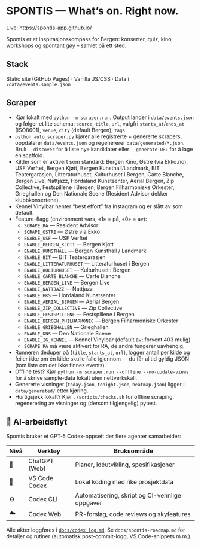 # SPONTIS — What’s on. Right now.
Live: https://spontis-app.github.io/

Spontis er et inspirasjonskompass for Bergen: konserter, quiz, kino, workshops og spontant gøy – samlet på ett sted.

## Stack
Static site (GitHub Pages) · Vanilla JS/CSS · Data i `/data/events.sample.json`

## Scraper

- Kjør lokalt med `python -m scraper.run`. Output lander i `data/events.json` og følger et lite schema: `source`, `title`, `url`, valgfri `starts_at`/`ends_at` (ISO8601), `venue`, `city` (default Bergen), `tags`.
- `python auto_scraper.py` kjører alle registrerte + genererte scrapers, oppdaterer `data/events.json` og regenererer `data/generated/*.json`. Bruk `--discover` for å liste nye kandidater eller `--generate URL` for å lage en scaffold.
- Kilder som er aktivert som standard: Bergen Kino, Østre (via Ekko.no), USF Verftet, Bergen Kjøtt, Bergen Kunsthall/Landmark, BIT Teatergarasjen, Litteraturhuset, Kulturhuset i Bergen, Carte Blanche, Bergen Live, Nattjazz, Hordaland Kunstsenter, Aerial Bergen, Zip Collective, Festspillene i Bergen, Bergen Filharmoniske Orkester, Grieghallen og Den Nationale Scene (Resident Advisor dekker klubbkonsertene).
- Kennel Vinylbar henter “best effort” fra Instagram og er slått av som default.
- Feature-flagg (environment vars, «1» = på, «0» = av):
  - `SCRAPE_RA` — Resident Advisor
  - `SCRAPE_OSTRE` — Østre via Ekko
  - `ENABLE_USF` — USF Verftet
  - `ENABLE_BERGEN_KJOTT` — Bergen Kjøtt
  - `ENABLE_KUNSTHALL` — Bergen Kunsthall / Landmark
  - `ENABLE_BIT` — BIT Teatergarasjen
  - `ENABLE_LITTERATURHUSET` — Litteraturhuset i Bergen
  - `ENABLE_KULTURHUSET` — Kulturhuset i Bergen
  - `ENABLE_CARTE_BLANCHE` — Carte Blanche
  - `ENABLE_BERGEN_LIVE` — Bergen Live
  - `ENABLE_NATTJAZZ` — Nattjazz
  - `ENABLE_HKS` — Hordaland Kunstsenter
  - `ENABLE_AERIAL_BERGEN` — Aerial Bergen
  - `ENABLE_ZIP_COLLECTIVE` — Zip Collective
  - `ENABLE_FESTSPILLENE` — Festspillene i Bergen
  - `ENABLE_BERGEN_PHILHARMONIC` — Bergen Filharmoniske Orkester
  - `ENABLE_GRIEGHALLEN` — Grieghallen
  - `ENABLE_DNS` — Den Nationale Scene
  - `ENABLE_IG_KENNEL` — Kennel Vinylbar (default av; forvent 403 mulig)
  - `SCRAPE_RA` må være aktivert for RA, de andre fungerer uavhengig.
- Runneren deduper på (`title`, `starts_at`, `url`), logger antall per kilde og feiler ikke om én kilde skulle falle igjennom — du får alltid gyldig JSON (tom liste om det ikke finnes events).
- Offline test? Kjør `python -m scraper.run --offline --no-update-views` for å skrive sample-data lokalt uten nettverkskall.
- Genererte visninger (`today.json`, `tonight.json`, `heatmap.json`) ligger i `data/generated/` etter kjøring.
- Hurtigsjekk lokalt? Kjør `./scripts/checks.sh` for offline scraping, regenerering av visninger og (dersom tilgjengelig) pytest.

## 🤖 AI-arbeidsflyt

Spontis bruker et GPT‑5 Codex-oppsett der flere agenter samarbeider:

| Nivå | Verktøy | Bruksområde |
|------|---------|-------------|
| 💬 | ChatGPT (Web) | Planer, idéutvikling, spesifikasjoner |
| 🧠 | VS Code Codex | Lokal koding med rike prosjektdata |
| ⚙️ | Codex CLI | Automatisering, skript og CI-vennlige oppgaver |
| ☁️ | Codex Web | PR-forslag, code reviews og skyfeatures |

Alle økter loggføres i [`docs/codex_log.md`](docs/codex_log.md). Se `docs/spontis-roadmap.md` for detaljer og rutiner (automatisk post-commit-logg, VS Code-snippets m.m.).
